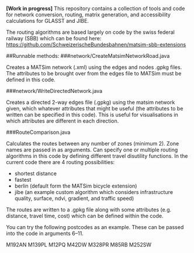 **[Work in progress]** This repository contains a collection of tools and code for network conversion, routing, matrix generation, and accessibility calculations for GLASST and JIBE.

The routing algorithms are based largely on code by the swiss federal railway (SBB) which can be found here:
https://github.com/SchweizerischeBundesbahnen/matsim-sbb-extensions

##Runnable methods:
###network/CreateMatsimNetworkRoad.java

Creates a MATSim network (.xml) using the edges and nodes .gpkg files. The attributes to be brought over from the edges
file to MATSim must be defined in this code.

###network/WriteDirectedNetwork.java

Creates a directed 2-way edges file (.gpkg) using the matsim network given, which whatever attributes that might be useful 
(the attributes to be written can be specified in this code).
This is useful for visualisations in which attributes are different in each direction.

###RouteComparison.java

Calculates the routes between any number of zones (minimum 2). Zone names are passed in as arguments. 
Can specify one or multiple routing algorithms in this code by defining different travel disutility functions. 
In the current code there are 4 routing possibilities:
- shortest distance
- fastest
- berlin (default form the MATSim bicycle extension)
- jibe (an example custom algorithm which considers infrastructure quality, surface, ndvi, gradient, and traffic speed)

The routes are written to a .gpkg file along with some attributes (e.g. distance, travel time, cost) which can be defined within the code.

You can try the following postcodes as an example. These can be passed into the code in arguments 6–11.

M192AN
M139PL
M12PQ
M42DW
M328PR
M85RB
M252SW
